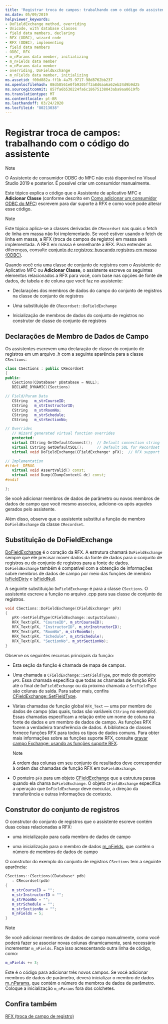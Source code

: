 ```yaml
---
title: 'Registrar troca de campos: trabalhando com o código do assistente'
ms.date: 05/09/2019
helpviewer_keywords:
- DoFieldExchange method, overriding
- Unicode, with database classes
- field data members, declaring
- RFX (ODBC), wizard code
- RFX (ODBC), implementing
- field data members
- ODBC, RFX
- m_nParams data member, initializing
- m_nFields data member
- m_nParams data member
- overriding, DoFieldExchange
- m_nFields data member, initializing
ms.assetid: f00d882a-ff1b-4a75-9717-98d8762bb237
ms.openlocfilehash: 08d58561e0fb9305ff3a8d6aa6a62eb24d9b9d25
ms.sourcegitcommit: 857fa6b530224fa6c18675138043aba9aa0619fb
ms.translationtype: MT
ms.contentlocale: pt-BR
ms.lasthandoff: 03/24/2020
ms.locfileid: "80213038"
---
```

# <a name="record-field-exchange-working-with-the-wizard-code"></a>Registrar troca de campos: trabalhando com o código do assistente

> [!NOTE]
> O Assistente de consumidor ODBC do MFC não está disponível no Visual Studio 2019 e posterior. É possível criar um consumidor manualmente.

Este tópico explica o código que o Assistente de aplicativo MFC e **Adicionar Classe** (conforme descrito em [Como adicionar um consumidor ODBC do MFC](../../mfc/reference/adding-an-mfc-odbc-consumer.md)) escrevem para dar suporte à RFX e como você pode alterar esse código.

> [!NOTE]
>  Este tópico aplica-se a classes derivadas de `CRecordset` nas quais o fetch de linha em massa não foi implementado. Se você estiver usando o fetch de linha em massa, a RFX (troca de campos de registro) em massa será implementada. A RFX em massa é semelhante à RFX. Para entender as diferenças, consulte [conjunto de registros: buscando registros em massa (ODBC)](../../data/odbc/recordset-fetching-records-in-bulk-odbc.md).

Quando você cria uma classe de conjunto de registros com o Assistente de Aplicativo MFC ou **Adicionar Classe**, o assistente escreve os seguintes elementos relacionados a RFX para você, com base nas opções de fonte de dados, de tabela e de coluna que você faz no assistente:

- Declarações dos membros de dados do campo do conjunto de registros na classe de conjunto de registros

- Uma substituição de `CRecordset::DoFieldExchange`

- Inicialização de membros de dados do conjunto de registros no construtor de classe do conjunto de registros

##  <a name="field-data-member-declarations"></a><a name="_core_the_field_data_member_declarations"></a> Declarações de Membro de Dados de Campo

Os assistentes escrevem uma declaração de classe do conjunto de registros em um arquivo .h com a seguinte aparência para a classe `CSections`:

```cpp
class CSections : public CRecordset
{
public:
   CSections(CDatabase* pDatabase = NULL);
   DECLARE_DYNAMIC(CSections)

// Field/Param Data
   CString   m_strCourseID;
   CString   m_strInstructorID;
   CString   m_strRoomNo;
   CString   m_strSchedule;
   CString   m_strSectionNo;

// Overrides
   // Wizard generated virtual function overrides
   protected:
   virtual CString GetDefaultConnect();  // Default connection string
   virtual CString GetDefaultSQL();      // Default SQL for Recordset
   virtual void DoFieldExchange(CFieldExchange* pFX);  // RFX support

// Implementation
#ifdef _DEBUG
   virtual void AssertValid() const;
   virtual void Dump(CDumpContext& dc) const;
#endif

};
```

Se você adicionar membros de dados de parâmetro ou novos membros de dados de campo que você mesmo associou, adicione-os após aqueles gerados pelo assistente.

Além disso, observe que o assistente substitui a função de membro `DoFieldExchange` da classe `CRecordset`.

##  <a name="dofieldexchange-override"></a><a name="_core_the_dofieldexchange_override"></a> Substituição de DoFieldExchange

[DoFieldExchange](../../mfc/reference/crecordset-class.md#dofieldexchange) é o coração da RFX. A estrutura chamará `DoFieldExchange` sempre que ele precisar mover dados da fonte de dados para o conjunto de registros ou do conjunto de registros para a fonte de dados. `DoFieldExchange` também é compatível com a obtenção de informações sobre membros de dados de campo por meio das funções de membro [IsFieldDirty](../../mfc/reference/crecordset-class.md#isfielddirty) e [IsFieldNull](../../mfc/reference/crecordset-class.md#isfieldnull).

A seguinte substituição `DoFieldExchange` é para a classe `CSections`. O assistente escreve a função no arquivo .cpp para sua classe de conjunto de registros.

```cpp
void CSections::DoFieldExchange(CFieldExchange* pFX)
{
   pFX->SetFieldType(CFieldExchange::outputColumn);
   RFX_Text(pFX, "CourseID", m_strCourseID);
   RFX_Text(pFX, "InstructorID", m_strInstructorID);
   RFX_Text(pFX, "RoomNo", m_strRoomNo);
   RFX_Text(pFX, "Schedule", m_strSchedule);
   RFX_Text(pFX, "SectionNo", m_strSectionNo);
}
```

Observe os seguintes recursos principais da função:

- Esta seção da função é chamada de mapa de campos.

- Uma chamada a `CFieldExchange::SetFieldType`, por meio do ponteiro `pFX`. Essa chamada especifica que todas as chamadas de função RFX até o final de `DoFieldExchange` ou da próxima chamada a `SetFieldType` são colunas de saída. Para saber mais, confira [CFieldExchange::SetFieldType](../../mfc/reference/cfieldexchange-class.md#setfieldtype).

- Várias chamadas de função global `RFX_Text` — uma por membro de dados de campo (das quais, todas são variáveis `CString` no exemplo). Essas chamadas especificam a relação entre um nome de coluna na fonte de dados e um membro de dados de campo. As funções RFX fazem a verdadeira transferência de dados. A biblioteca de classes fornece funções RFX para todos os tipos de dados comuns. Para obter mais informações sobre as funções suporte RFX, consulte [gravar campo Exchange: usando as funções suporte RFX](../../data/odbc/record-field-exchange-using-the-rfx-functions.md).

    > [!NOTE]
    >  A ordem das colunas em seu conjunto de resultados deve corresponder à ordem das chamadas de função RFX em `DoFieldExchange`.

- O ponteiro `pFX` para um objeto [CFieldExchange](../../mfc/reference/cfieldexchange-class.md) que a estrutura passa quando ela chama `DoFieldExchange`. O objeto `CFieldExchange` especifica a operação que `DoFieldExchange` deve executar, a direção da transferência e outras informações de contexto.

##  <a name="recordset-constructor"></a><a name="_core_the_recordset_constructor"></a> Construtor do conjunto de registros

O construtor do conjunto de registros que o assistente escreve contém duas coisas relacionadas a RFX:

- uma inicialização para cada membro de dados de campo

- uma inicialização para o membro de dados [m_nFields](../../mfc/reference/crecordset-class.md#m_nfields), que contém o número de membros de dados de campo

O construtor do exemplo do conjunto de registros `CSections` tem a seguinte aparência:

```cpp
CSections::CSections(CDatabase* pdb)
   : CRecordset(pdb)
{
   m_strCourseID = "";
   m_strInstructorID = "";
   m_strRoomNo = "";
   m_strSchedule = "";
   m_strSectionNo = "";
   m_nFields = 5;
}
```

> [!NOTE]
>  Se você adicionar membros de dados de campo manualmente, como você poderá fazer se associar novas colunas dinamicamente, será necessário incrementar `m_nFields`. Faça isso acrescentando outra linha de código, como:

```cpp
m_nFields += 3;
```

Este é o código para adicionar três novos campos. Se você adicionar membros de dados de parâmetro, deverá inicializar o membro de dados [m_nParams](../../mfc/reference/crecordset-class.md#m_nparams), que contém o número de membros de dados de parâmetro. Coloque a inicialização `m_nParams` fora dos colchetes.

## <a name="see-also"></a>Confira também

[RFX (troca de campo de registro)](../../data/odbc/record-field-exchange-rfx.md)
